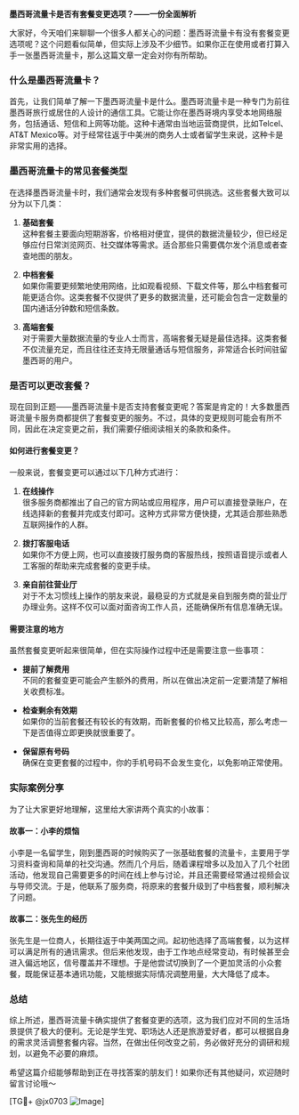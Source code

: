 **墨西哥流量卡是否有套餐变更选项？——一份全面解析**

大家好，今天咱们来聊聊一个很多人都关心的问题：墨西哥流量卡有没有套餐变更选项呢？这个问题看似简单，但实际上涉及不少细节。如果你正在使用或者打算入手一张墨西哥流量卡，那么这篇文章一定会对你有所帮助。

### 什么是墨西哥流量卡？

首先，让我们简单了解一下墨西哥流量卡是什么。墨西哥流量卡是一种专门为前往墨西哥旅行或居住的人设计的通信工具。它能让你在墨西哥境内享受本地网络服务，包括通话、短信和上网等功能。这种卡通常由当地运营商提供，比如Telcel、AT&T Mexico等。对于经常往返于中美洲的商务人士或者留学生来说，这种卡是非常实用的选择。

### 墨西哥流量卡的常见套餐类型

在选择墨西哥流量卡时，我们通常会发现有多种套餐可供挑选。这些套餐大致可以分为以下几类：

1. **基础套餐**  
   这种套餐主要面向短期游客，价格相对便宜，提供的数据流量较少，但已经足够应付日常浏览网页、社交媒体等需求。适合那些只需要偶尔发个消息或者查查地图的朋友。

2. **中档套餐**  
   如果你需要更频繁地使用网络，比如观看视频、下载文件等，那么中档套餐可能更适合你。这类套餐不仅提供了更多的数据流量，还可能会包含一定数量的国内通话分钟数和短信条数。

3. **高端套餐**  
   对于需要大量数据流量的专业人士而言，高端套餐无疑是最佳选择。这类套餐不仅流量充足，而且往往还支持无限量通话与短信服务，非常适合长时间驻留墨西哥的用户。

### 是否可以更改套餐？

现在回到正题——墨西哥流量卡是否支持套餐变更呢？答案是肯定的！大多数墨西哥流量卡服务商都提供了套餐变更的服务。不过，具体的变更规则可能会有所不同，因此在决定变更之前，我们需要仔细阅读相关的条款和条件。

#### 如何进行套餐变更？

一般来说，套餐变更可以通过以下几种方式进行：

1. **在线操作**  
   很多服务商都推出了自己的官方网站或应用程序，用户可以直接登录账户，在线选择新的套餐并完成支付即可。这种方式非常方便快捷，尤其适合那些熟悉互联网操作的人群。

2. **拨打客服电话**  
   如果你不方便上网，也可以直接拨打服务商的客服热线，按照语音提示或者人工客服的帮助来完成套餐的变更手续。

3. **亲自前往营业厅**  
   对于不太习惯线上操作的朋友来说，最稳妥的方式就是亲自到服务商的营业厅办理业务。这样不仅可以面对面咨询工作人员，还能确保所有信息准确无误。

#### 需要注意的地方

虽然套餐变更听起来很简单，但在实际操作过程中还是需要注意一些事项：

- **提前了解费用**  
  不同的套餐变更可能会产生额外的费用，所以在做出决定前一定要清楚了解相关收费标准。

- **检查剩余有效期**  
  如果你的当前套餐还有较长的有效期，而新套餐的价格又比较高，那么考虑一下是否值得立即更换就很重要了。

- **保留原有号码**  
  确保在变更套餐的过程中，你的手机号码不会发生变化，以免影响正常使用。

### 实际案例分享

为了让大家更好地理解，这里给大家讲两个真实的小故事：

#### 故事一：小李的烦恼  
小李是一名留学生，刚到墨西哥的时候购买了一张基础套餐的流量卡，主要用于学习资料查询和简单的社交沟通。然而几个月后，随着课程增多以及加入了几个社团活动，他发现自己需要更多的时间在线上参与讨论，并且还需要经常通过视频会议与导师交流。于是，他联系了服务商，将原来的套餐升级到了中档套餐，顺利解决了问题。

#### 故事二：张先生的经历  
张先生是一位商人，长期往返于中美两国之间。起初他选择了高端套餐，以为这样可以满足所有的通讯需求。但后来他发现，由于工作地点经常变动，有时候甚至会进入偏远地区，信号覆盖并不理想。于是他尝试切换到了一个更加灵活的小众套餐，既能保证基本通讯功能，又能根据实际情况调整用量，大大降低了成本。

### 总结

综上所述，墨西哥流量卡确实提供了套餐变更的选项，这为我们应对不同的生活场景提供了极大的便利。无论是学生党、职场达人还是旅游爱好者，都可以根据自身的需求灵活调整套餐内容。当然，在做出任何改变之前，务必做好充分的调研和规划，以避免不必要的麻烦。

希望这篇介绍能够帮助到正在寻找答案的朋友们！如果你还有其他疑问，欢迎随时留言讨论哦～

[TG💪+ @jx0703 ![Image](https://github.com/user-attachments/assets/dbca1d08-cadb-493c-b0ec-ad6f7a83f270)]